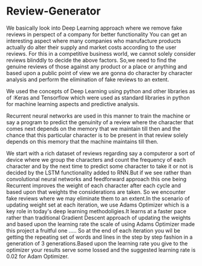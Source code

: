 # Review-Generator
We basically look into Deep Learning approach where we remove fake reviews in perspect of a company for better functionality
You can get an interesting aspect where many companies who manufacture products actually do alter their supply and market costs according to the user reviews. For this in a competitive business world, we cannot solely consider reviews blinddly to decide the above factors.
So,we need to find the genuine reviews of those against any product or a place or anything and based upon a public point of view we are gonna do character by character analysis and perform the elimination of fake reviews to an extent.

We used the concepts of Deep Learning using python and other libraries as of :Keras and Tensorflow which were used as standard libraries in python for machine learning aspects and predictive analysis.

Recurrent neural networks are used in this manner to train the machine or say a program to predict the genuinity of a review where the character that comes next depends on the memory that we maintain till then and the chance that this particular character is to be present in that review solely depends on this memory that the machine maintains till then.

We start with a rich dataset of reviews regarding say a computeror a sort of device where we group the characters and count the frequency of each character and by the next time to predict some character to take it or not is decided by the LSTM functionality added to RNN.But if we see rather than convolutional neural networks and feedforward approach this one being Recurrent improves the weight of each character after each cycle and based upon that weights the considerations are taken.
So we encounter fake reviews where we may eliminate them to an extent.In the scenario of updating weight set at each iteration, we use Adams Optimizer which is a key role in today's deep learning methodoligies.It learns at a faster pace rather than traditional Gradient Descent approach of updating the weights and based upon the learning rate the scale of using Adams Optimizer made this project a fruitful one .....
So at the end of each iteration you wil be getting the repeating set of words and lines in the step by step fashion in a generation of 3 generations.Based upon the learning rate you give to the optimizer your results serve some lossed and the suggested learning rate is 0.02 for Adam Optimizer.
